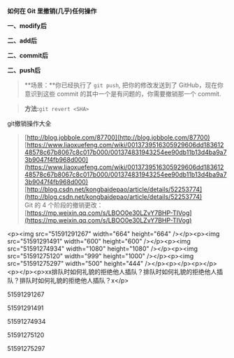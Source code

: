 **如何在 Git 里撤销\(几乎\)任何操作**

**一、modify后**

**二、add后**

**二、commit后**

**二、push后**

> **场景：**你已经执行了 `git push`, 把你的修改发送到了 GitHub，现在你意识到这些 commit 的其中一个是有问题的，你需要撤销那一个 commit.

> **方法:**`git revert <SHA>`

git撤销操作大全

> [http://blog.jobbole.com/87700](http://blog.jobbole.com/87700)  
> [https://www.liaoxuefeng.com/wiki/0013739516305929606dd18361248578c67b8067c8c017b000/001374831943254ee90db11b13d4ba9a73b9047f4fb968d000](https://www.liaoxuefeng.com/wiki/0013739516305929606dd18361248578c67b8067c8c017b000/001374831943254ee90db11b13d4ba9a73b9047f4fb968d000)  
> [http://blog.csdn.net/kongbaidepao/article/details/52253774](http://blog.csdn.net/kongbaidepao/article/details/52253774)  
> Git 的 4 个阶段的撤销更改：[https://mp.weixin.qq.com/s/LBOO0e30LZvY7BHP-TIVog](https://mp.weixin.qq.com/s/LBOO0e30LZvY7BHP-TIVog)

&lt;p&gt;&lt;img src="51591291267" width="664" height="664" /&gt;&lt;/p&gt;&lt;p&gt;&lt;img src="51591291491" width="600" height="600" /&gt;&lt;/p&gt;&lt;p&gt;&lt;img src="51591274934" width="1080" height="1080" /&gt;&lt;/p&gt;&lt;p&gt;&lt;img src="51591275120" width="999" height="1000" /&gt;&lt;/p&gt;&lt;p&gt;&lt;img src="51591275297" width="500" height="444" /&gt;&lt;/p&gt;&lt;p&gt;&lt;/p&gt;&lt;p&gt;&lt;/p&gt;&lt;p&gt;&lt;/p&gt;&lt;p&gt;xx排队时如何礼貌的拒绝他人插队？排队时如何礼貌的拒绝他人插队？排队时如何礼貌的拒绝他人插队？x&lt;/p&gt;

51591291267

51591291491

51591274934

51591275120

51591275297


